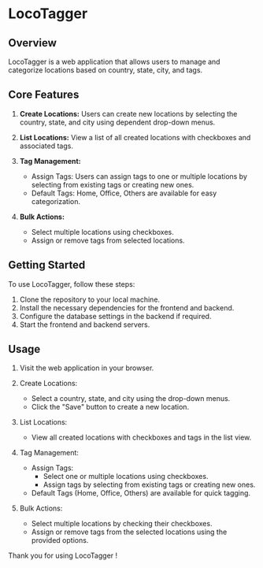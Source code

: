 # LocoTagger 

## Overview
LocoTagger is a web application that allows users to manage and categorize locations based on country, state, city, and tags.

## Core Features
1. **Create Locations:** Users can create new locations by selecting the country, state, and city using dependent drop-down menus.

2. **List Locations:** View a list of all created locations with checkboxes and associated tags.

3. **Tag Management:**
   - Assign Tags: Users can assign tags to one or multiple locations by selecting from existing tags or creating new ones.
   - Default Tags: Home, Office, Others are available for easy categorization.

4. **Bulk Actions:**
   - Select multiple locations using checkboxes.
   - Assign or remove tags from selected locations.

## Getting Started
To use LocoTagger, follow these steps:

1. Clone the repository to your local machine.
2. Install the necessary dependencies for the frontend and backend.
3. Configure the database settings in the backend if required.
4. Start the frontend and backend servers.

## Usage
1. Visit the web application in your browser.
2. Create Locations:
   - Select a country, state, and city using the drop-down menus.
   - Click the "Save" button to create a new location.

3. List Locations:
   - View all created locations with checkboxes and tags in the list view.

4. Tag Management:
   - Assign Tags:
     - Select one or multiple locations using checkboxes.
     - Assign tags by selecting from existing tags or creating new ones.
   - Default Tags (Home, Office, Others) are available for quick tagging.

5. Bulk Actions:
   - Select multiple locations by checking their checkboxes.
   - Assign or remove tags from the selected locations using the provided options.


Thank you for using  LocoTagger !

```

